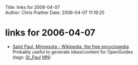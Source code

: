 Title: links for 2006-04-07  
Author: Chris Prather
Date: 2006-04-07 11:19:25

# links for 2006-04-07
<ul class="delicious">
	<li>
		<div class="delicious-link"><a href="http://en.wikipedia.org/wiki/Saint_Paul%2C_Minnesota">Saint Paul, Minnesota - Wikipedia, the free encyclopedia</a></div>
		<div class="delicious-extended">Probably useful to generate ideas/content for OpenGuides</div>
		<div class="delicious-tags">(tags: <a href="http://del.icio.us/perigrin/St_Paul">St_Paul</a> <a href="http://del.icio.us/perigrin/MN">MN</a>)</div>
	</li>
</ul>

